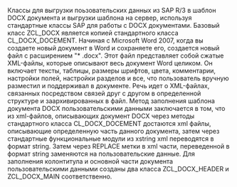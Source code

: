 Классы для выгрузки поьзовательских данных из SAP R/3 в шаблон DOCX документа и выгрузки шаблона на сервер, используя стандартные классы SAP для работы с DOCX документами.
Базовый класс ZCL_DOCX является копией стандартного класса CL_DOCX_DOCEMENT. 
Начиная с Microsoft Word 2007, когда вы создаете новый документ в Word и сохраняете его, создается новый файл с расширением "* .docx".
Этот файл представляет собой сжатые XML-файлы, которые описывают весь документ Word целиком. Он включает тексты, таблицы, размеры шрифтов, цвета, комментарии, настройки полей, настройки разделов и все, 
что пользователь вручную разместил и поддерживал в документе. Речь идет о XML-файлах, связанных посредством связей друг с другом в определенной структуре 
и заархивированных в файл.
Метод заполнения шаблона документа DOCX пользовательскими данными заключается в том, что из xml-файлов, описывающих документ DOCX через методы стандартного класса CL_DOCX_DOCEMENT достаются xml файлы, 
описывающие определенную часть данного документа, затем через стандартные функциональные модули из xstring xml переводятся в формат string. Затем через REPLACE метки в xml части, переведенной в формат string заменяются на пользовательские данные.
Для заполнения колонтитула и основной части документа пользовательскими данными созданы два класса ZCL_DOCX_HEADER и ZCL_DOCX_MAIN соответственно.

